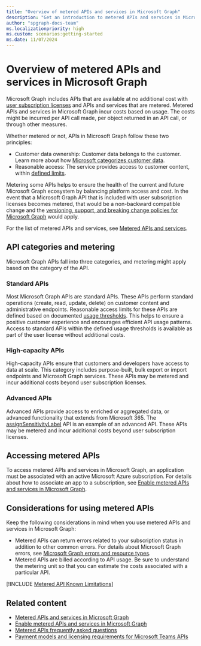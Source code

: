 ```yaml
---
title: "Overview of metered APIs and services in Microsoft Graph"
description: "Get an introduction to metered APIs and services in Microsoft Graph."
author: "spgraph-docs-team"
ms.localizationpriority: high
ms.custom: scenarios:getting-started
ms.date: 11/07/2024
---
```


# Overview of metered APIs and services in Microsoft Graph

Microsoft Graph includes APIs that are available at no additional cost with [user subscription licenses](/microsoft-365/enterprise/subscriptions-licenses-accounts-and-tenants-for-microsoft-cloud-offerings) and APIs and services that are metered. Metered APIs and services in Microsoft Graph incur costs based on usage. The costs might be incurred per API call made, per object returned in an API call, or through other measures.

Whether metered or not, APIs in Microsoft Graph follow these two principles:
- Customer data ownership: Customer data belongs to the customer. Learn more about how [Microsoft categorizes customer data](https://www.microsoft.com/trust-center/privacy/customer-data-definitions).
- Reasonable access: The service provides access to customer content, within [defined limits](throttling-limits.md).

Metering some APIs helps to ensure the health of the current and future Microsoft Graph ecosystem by balancing platform access and cost. In the event that a Microsoft Graph API that is included with user subscription licenses becomes metered, that would be a non-backward compatible change and the [versioning, support, and breaking change policies for Microsoft Graph](versioning-and-support.md) would apply.

For the list of metered APIs and services, see [Metered APIs and services](/graph/metered-api-list).

## API categories and metering
Microsoft Graph APIs fall into three categories, and metering might apply based on the category of the API.

### Standard APIs
Most Microsoft Graph APIs are standard APIs. These APIs perform standard operations (create, read, update, delete) on customer content and administrative endpoints. Reasonable access limits for these APIs are defined based on documented [usage thresholds](throttling-limits.md). This helps to ensure a positive customer experience and encourages efficient API usage patterns. Access to standard APIs within the defined usage thresholds is available as part of the user license without additional costs.

### High-capacity APIs
High-capacity APIs ensure that customers and developers have access to data at scale. This category includes purpose-built, bulk export or import endpoints and Microsoft Graph services. These APIs may be metered and incur additional costs beyond user subscription licenses.

### Advanced APIs
Advanced APIs provide access to enriched or aggregated data, or advanced functionality that extends from Microsoft 365. The [assignSensitivityLabel](/graph/api/driveitem-assignsensitivitylabel) API is an example of an advanced API. These APIs may be metered and incur additional costs beyond user subscription licenses.

## Accessing metered APIs
To access metered APIs and services in Microsoft Graph, an application must be associated with an active Microsoft Azure subscription. For details about how to associate an app to a subscription, see [Enable metered APIs and services in Microsoft Graph](/graph/metered-api-setup).

## Considerations for using metered APIs

Keep the following considerations in mind when you use metered APIs and services in Microsoft Graph:

- Metered APIs can return errors related to your subscription status in addition to other common errors. For details about Microsoft Graph errors, see [Microsoft Graph errors and resource types](errors.md).
- Metered APIs are billed according to API usage. Be sure to understand the metering unit so that you can estimate the costs associated with a particular API.

[!INCLUDE [Metered API Known Limitations](includes/metered-api-known-limitations.md)]

## Related content

- [Metered APIs and services in Microsoft Graph](/graph/metered-api-list)
- [Enable metered APIs and services in Microsoft Graph](/graph/metered-api-setup)
- [Metered APIs frequently asked questions](/graph/metered-api-faq)
- [Payment models and licensing requirements for Microsoft Teams APIs](teams-licenses.md)
